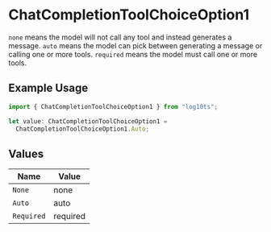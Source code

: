 # ChatCompletionToolChoiceOption1

`none` means the model will not call any tool and instead generates a message. `auto` means the model can pick between generating a message or calling one or more tools. `required` means the model must call one or more tools.


## Example Usage

```typescript
import { ChatCompletionToolChoiceOption1 } from "log10ts";

let value: ChatCompletionToolChoiceOption1 =
  ChatCompletionToolChoiceOption1.Auto;
```

## Values

| Name       | Value      |
| ---------- | ---------- |
| `None`     | none       |
| `Auto`     | auto       |
| `Required` | required   |